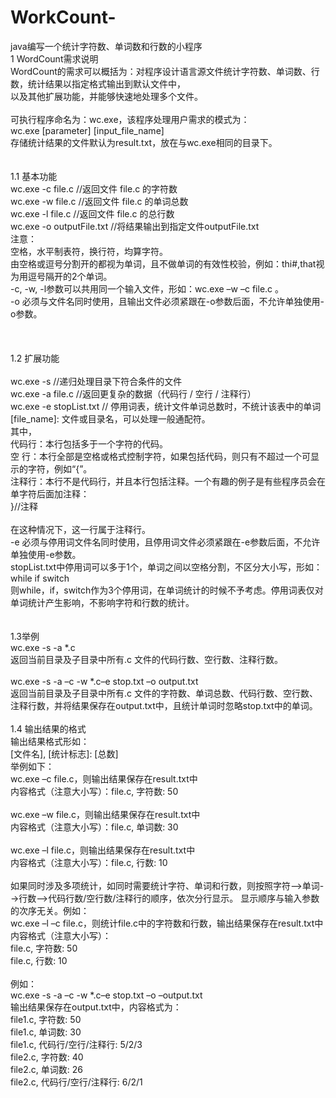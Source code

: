 # WorkCount-<br>
java编写一个统计字符数、单词数和行数的小程序<br>
1  WordCount需求说明<br>
WordCount的需求可以概括为：对程序设计语言源文件统计字符数、单词数、行数，统计结果以指定格式输出到默认文件中，<br>
以及其他扩展功能，并能够快速地处理多个文件。<br>
<br>
可执行程序命名为：wc.exe，该程序处理用户需求的模式为：<br>
wc.exe [parameter] [input_file_name]<br>
存储统计结果的文件默认为result.txt，放在与wc.exe相同的目录下。<br>
<br>
<br>
1.1 基本功能<br>
wc.exe -c file.c     //返回文件 file.c 的字符数<br>
wc.exe -w file.c     //返回文件 file.c 的单词总数<br>
wc.exe -l file.c     //返回文件 file.c 的总行数<br>
wc.exe -o outputFile.txt     //将结果输出到指定文件outputFile.txt<br>
注意：<br>
空格，水平制表符，换行符，均算字符。<br>
由空格或逗号分割开的都视为单词，且不做单词的有效性校验，例如：thi#,that视为用逗号隔开的2个单词。<br>
-c, -w, -l参数可以共用同一个输入文件，形如：wc.exe –w –c file.c 。<br>
-o 必须与文件名同时使用，且输出文件必须紧跟在-o参数后面，不允许单独使用-o参数。 <br>
<br>
<br>
<br>
1.2 扩展功能<br>
<br>
wc.exe -s            //递归处理目录下符合条件的文件<br>
wc.exe -a file.c     //返回更复杂的数据（代码行 / 空行 / 注释行）<br>
wc.exe -e stopList.txt  // 停用词表，统计文件单词总数时，不统计该表中的单词<br>
[file_name]: 文件或目录名，可以处理一般通配符。<br>
其中，<br>
代码行：本行包括多于一个字符的代码。<br>
空   行：本行全部是空格或格式控制字符，如果包括代码，则只有不超过一个可显示的字符，例如“{”。<br>
注释行：本行不是代码行，并且本行包括注释。一个有趣的例子是有些程序员会在单字符后面加注释：<br>
}//注释<br><br>
在这种情况下，这一行属于注释行。<br>
-e 必须与停用词文件名同时使用，且停用词文件必须紧跟在-e参数后面，不允许单独使用-e参数。<br>
stopList.txt中停用词可以多于1个，单词之间以空格分割，不区分大小写，形如：<br>
while if switch<br>
则while，if，switch作为3个停用词，在单词统计的时候不予考虑。停用词表仅对单词统计产生影响，不影响字符和行数的统计。<br>
<br>
<br>
1.3举例<br>
wc.exe -s -a *.c<br>
返回当前目录及子目录中所有.c 文件的代码行数、空行数、注释行数。<br>
<br>
wc.exe -s -a –c -w *.c–e stop.txt –o output.txt<br>
返回当前目录及子目录中所有.c 文件的字符数、单词总数、代码行数、空行数、注释行数，并将结果保存在output.txt中，且统计单词时忽略stop.txt中的单词。<br>
<br>
1.4 输出结果的格式<br>
输出结果格式形如：<br>
[文件名], [统计标志]: [总数]<br>
举例如下：<br>
wc.exe –c file.c，则输出结果保存在result.txt中<br>
内容格式（注意大小写）：file.c, 字符数: 50<br>
<br>
wc.exe –w file.c，则输出结果保存在result.txt中<br>
内容格式（注意大小写）：file.c, 单词数: 30<br>
<br>
wc.exe –l file.c，则输出结果保存在result.txt中<br>
内容格式（注意大小写）：file.c, 行数: 10<br>
<br>
 如果同时涉及多项统计，如同时需要统计字符、单词和行数，则按照字符-->单词-->行数-->代码行数/空行数/注释行的顺序，依次分行显示。
 显示顺序与输入参数的次序无关。例如：<br>
wc.exe –l –c file.c，则统计file.c中的字符数和行数，输出结果保存在result.txt中<br>
内容格式（注意大小写）：<br>
file.c, 字符数: 50<br>
file.c, 行数: 10<br>
<br>
例如：<br>
wc.exe -s -a –c -w *.c–e stop.txt –o –output.txt<br>
输出结果保存在output.txt中，内容格式为：<br>
file1.c, 字符数: 50<br>
file1.c, 单词数: 30<br>
file1.c, 代码行/空行/注释行: 5/2/3<br>
file2.c, 字符数: 40<br>
file2.c, 单词数: 26<br>
file2.c, 代码行/空行/注释行: 6/2/1<br>
<br>
